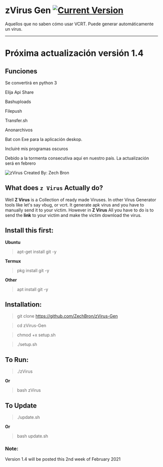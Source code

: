 # zVirus Gen [![Current Version ](https://img.shields.io/badge/Current%20Version-1.1-blue?style=flat-square)](https://github.com/ZechBron/zVirus-Gen)
Aquellos que no saben cómo usar VCRT. Puede generar automáticamente un virus.

---

# Próxima actualización versión 1.4
## Funciones
Se convertirá en python 3

Elija Api Share

Bashuploads

Filepush

Transfer.sh

Anonarchivos

Bat con Exe para la aplicación deskop.

Incluiré mis programas oscuros

Debido a la tormenta consecutiva aquí en nuestro país. La actualización será en febrero


![zVirus Created By: Zech Bron](https://raw.githubusercontent.com/ZechBron/zVirus-Gen/zVirus/IMG_20200927_175911.png)

## What does `z Virus` Actually do?
Well __Z Virus__ is a Collection of ready made Viruses.
In other Virus Generator tools like let's say vbug, or vcrt. It generate apk virus and you have to manually send it to your victim.
However in __Z Virus__ All you have to do is to send the __link__ to your victim and make the victim download the virus. 


## Install this first:
__Ubuntu__
> apt-get install git -y

__Termux__
> pkg install git -y

__Other__
> apt install git -y


## Installation:
> git clone https://github.com/ZechBron/zVirus-Gen

> cd zVirus-Gen

> chmod +x setup.sh

> ./setup.sh


## To Run:
> ./zVirus

__Or__

> bash zVirus


## To Update
> ./update.sh

__Or__

> bash update.sh

### Note:
Version 1.4 will be posted this 2nd week of February 2021
